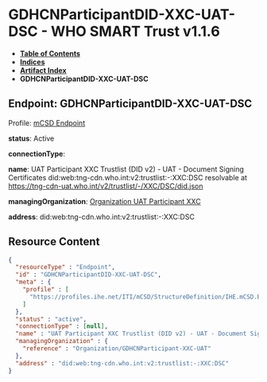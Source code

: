 # GDHCNParticipantDID-XXC-UAT-DSC - WHO SMART Trust v1.1.6

* [**Table of Contents**](toc.md)
* [**Indices**](indices.md)
* [**Artifact Index**](artifacts.md)
* **GDHCNParticipantDID-XXC-UAT-DSC**

## Endpoint: GDHCNParticipantDID-XXC-UAT-DSC

Profile: [mCSD Endpoint](https://profiles.ihe.net/ITI/mCSD/4.0.0/StructureDefinition-IHE.mCSD.Endpoint.html)

**status**: Active

**connectionType**: 

**name**: UAT Participant XXC Trustlist (DID v2) - UAT - Document Signing Certificates did:web:tng-cdn.who.int:v2:trustlist:-:XXC:DSC resolvable at https://tng-cdn-uat.who.int/v2/trustlist/-/XXC/DSC/did.json

**managingOrganization**: [Organization UAT Participant XXC](Organization-GDHCNParticipant-XXC-UAT.md)

**address**: did:web:tng-cdn.who.int:v2:trustlist:-:XXC:DSC



## Resource Content

```json
{
  "resourceType" : "Endpoint",
  "id" : "GDHCNParticipantDID-XXC-UAT-DSC",
  "meta" : {
    "profile" : [
      "https://profiles.ihe.net/ITI/mCSD/StructureDefinition/IHE.mCSD.Endpoint"
    ]
  },
  "status" : "active",
  "connectionType" : [null],
  "name" : "UAT Participant XXC Trustlist (DID v2) - UAT - Document Signing Certificates\ndid:web:tng-cdn.who.int:v2:trustlist:-:XXC:DSC\nresolvable at https://tng-cdn-uat.who.int/v2/trustlist/-/XXC/DSC/did.json",
  "managingOrganization" : {
    "reference" : "Organization/GDHCNParticipant-XXC-UAT"
  },
  "address" : "did:web:tng-cdn.who.int:v2:trustlist:-:XXC:DSC"
}

```
